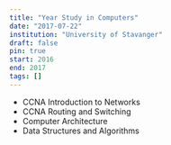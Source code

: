 ```yaml
---
title: "Year Study in Computers"
date: "2017-07-22"
institution: "University of Stavanger"
draft: false
pin: true
start: 2016
end: 2017
tags: []
---
```


- CCNA Introduction to Networks
- CCNA Routing and Switching
- Computer Architecture
- Data Structures and Algorithms